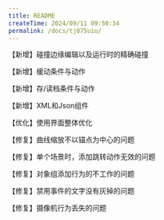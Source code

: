 ```yaml
---
title: README
createTime: 2024/09/11 09:50:34
permalink: /docs/tj075uiu/
---
```

【新增】碰撞边缘编辑以及运行时的精确碰撞

【新增】缓动条件与动作

【新增】存/读档条件与动作

【新增】XML和Json组件

【优化】使用界面整体优化

【修复】曲线缩放不以锚点为中心的问题

【修复】单个场景时，添加跳转动作无效的问题

【修复】对象组添加行为的不工作的问题

【修复】禁用事件的文字没有灰掉的问题

【修复】摄像机行为丢失的问题
